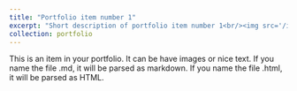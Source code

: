 ```yaml
---
title: "Portfolio item number 1"
excerpt: "Short description of portfolio item number 1<br/><img src='/images/Academic_CV.png'>"
collection: portfolio
---
```


This is an item in your portfolio. It can be have images or nice text. If you name the file .md, it will be parsed as markdown. If you name the file .html, it will be parsed as HTML. 
